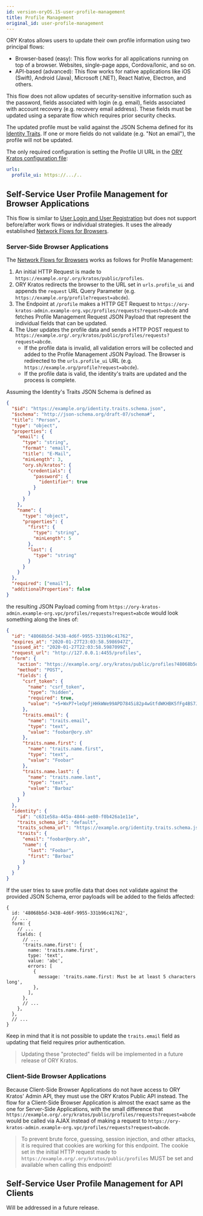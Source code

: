 ```yaml
---
id: version-oryOS.15-user-profile-management
title: Profile Management
original_id: user-profile-management
---
```


ORY Kratos allows users to update their own profile information using two
principal flows:

- Browser-based (easy): This flow works for all applications running on top of a
  browser. Websites, single-page apps, Cordova/Ionic, and so on.
- API-based (advanced): This flow works for native applications like iOS
  (Swift), Android (Java), Microsoft (.NET), React Native, Electron, and others.

This flow does not allow updates of security-sensitive information such as the
password, fields associated with login (e.g. email), fields associated with
account recovery (e.g. recovery email address). These fields must be updated
using a separate flow which requires prior security checks.

The updated profile must be valid against the JSON Schema defined for its
[Identity Traits](../../concepts/identity-user-model.md). If one or more fields
do not validate (e.g. "Not an email"), the profile will not be updated.

The only required configuration is setting the Profile UI URL in the
[ORY Kratos configuration file](../../reference/configuration.md):

```yaml
urls:
  profile_ui: https://.../..
```

## Self-Service User Profile Management for Browser Applications

This flow is similar to
[User Login and User Registration](user-login-user-registration.md) but does not
support before/after work flows or individual strategies. It uses the already
established [Network Flows for Browsers](index.md#network-flows-for-browsers).

### Server-Side Browser Applications

The [Network Flows for Browsers](index.md#network-flows-for-browsers) works as
follows for Profile Management:

1. An initial HTTP Request is made to
   `https://example.org/.ory/kratos/public/profiles`.
2. ORY Kratos redirects the browser to the URL set in `urls.profile_ui` and
   appends the `request` URL Query Parameter (e.g.
   `https://example.org/profile?request=abcde`).
3. The Endpoint at `/profile` makes a HTTP GET Request to
   `https://ory-kratos-admin.example-org.vpc/profiles/requests?request=abcde`
   and fetches Profile Management Request JSON Payload that represent the
   individual fields that can be updated.
4. The User updates the profile data and sends a HTTP POST request to
   `https://example.org/.ory/kratos/public/profiles/requests?request=abcde`.
   - If the profile data is invalid, all validation errors will be collected and
     added to the Profile Management JSON Payload. The Browser is redirected to
     the `urls.profile_ui` URL (e.g.
     `https://example.org/profile?request=abcde`).
   - If the profile data is valid, the identity's traits are updated and the
     process is complete.

Assuming the Identity's Traits JSON Schema is defined as

```json
{
  "$id": "https://example.org/identity.traits.schema.json",
  "$schema": "http://json-schema.org/draft-07/schema#",
  "title": "Person",
  "type": "object",
  "properties": {
    "email": {
      "type": "string",
      "format": "email",
      "title": "E-Mail",
      "minLength": 3,
      "ory.sh/kratos": {
        "credentials": {
          "password": {
            "identifier": true
          }
        }
      }
    },
    "name": {
      "type": "object",
      "properties": {
        "first": {
          "type": "string",
          "minLength": 5
        },
        "last": {
          "type": "string"
        }
      }
    }
  },
  "required": ["email"],
  "additionalProperties": false
}
```

the resulting JSON Payload coming from
`https://ory-kratos-admin.example-org.vpc/profiles/requests?request=abcde` would
look something along the lines of:

```json
{
  "id": "48068b5d-3438-4d6f-9955-331b96c41762",
  "expires_at": "2020-01-27T23:03:58.5986947Z",
  "issued_at": "2020-01-27T22:03:58.5987099Z",
  "request_url": "http://127.0.0.1:4455/profiles",
  "form": {
    "action": "https://example.org/.ory/kratos/public/profiles?48068b5d-3438-4d6f-9955-331b96c41762",
    "method": "POST",
    "fields": {
      "csrf_token": {
        "name": "csrf_token",
        "type": "hidden",
        "required": true,
        "value": "+5+WxP7+leOpfjHHkWWe99APD7845i82p4wGtfdWKHBK5fFg4BS7JjzdeI7kdsOUElyrG10ZR5vIqi7asNpqAA=="
      },
      "traits.email": {
        "name": "traits.email",
        "type": "text",
        "value": "foobar@ory.sh"
      },
      "traits.name.first": {
        "name": "traits.name.first",
        "type": "text",
        "value": "Foobar"
      },
      "traits.name.last": {
        "name": "traits.name.last",
        "type": "text",
        "value": "Barbaz"
      }
    }
  },
  "identity": {
    "id": "c631e58a-445a-4844-ae80-f0b426a1e11e",
    "traits_schema_id": "default",
    "traits_schema_url": "https://example.org/identity.traits.schema.json",
    "traits": {
      "email": "foobar@ory.sh",
      "name": {
        "last": "Foobar",
        "first": "Barbaz"
      }
    }
  }
}
```

If the user tries to save profile data that does not validate against the
provided JSON Schema, error payloads will be added to the fields affected:

```json5
{
  id: '48068b5d-3438-4d6f-9955-331b96c41762',
  // ...
  form: {
    // ...
    fields: {
      // ...
      'traits.name.first': {
        name: 'traits.name.first',
        type: 'text',
        value: 'abc',
        errors: [
          {
            message: 'traits.name.first: Must be at least 5 characters long',
          },
        ],
      },
      // ...
    },
  },
  // ...
}
```

Keep in mind that it is not possible to update the `traits.email` field as
updating that field requires prior authentication.

> Updating these "protected" fields will be implemented in a future release of
> ORY Kratos.

### Client-Side Browser Applications

Because Client-Side Browser Applications do not have access to ORY Kratos' Admin
API, they must use the ORY Kratos Public API instead. The flow for a Client-Side
Browser Application is almost the exact same as the one for Server-Side
Applications, with the small difference that
`https://example.org/.ory/kratos/public/profiles/requests?request=abcde` would
be called via AJAX instead of making a request to
`https://ory-kratos-admin.example-org.vpc/profiles/requests?request=abcde`.

> To prevent brute force, guessing, session injection, and other attacks, it is
> required that cookies are working for this endpoint. The cookie set in the
> initial HTTP request made to `https://example.org/.ory/kratos/public/profiles`
> MUST be set and available when calling this endpoint!

## Self-Service User Profile Management for API Clients

Will be addressed in a future release.
